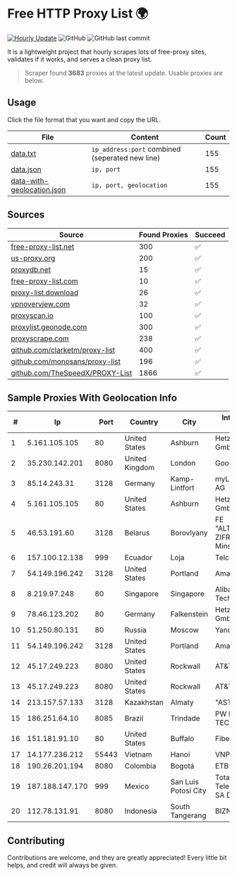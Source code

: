 
# Free HTTP Proxy List 🌍

[![Hourly Update](https://github.com/mertguvencli/http-proxy-list/actions/workflows/main.yml/badge.svg?branch=main)](https://github.com/mertguvencli/http-proxy-list/actions/workflows/main.yml)
![GitHub](https://img.shields.io/github/license/mertguvencli/http-proxy-list)
![GitHub last commit](https://img.shields.io/github/last-commit/mertguvencli/http-proxy-list)

It is a lightweight project that hourly scrapes lots of free-proxy sites, validates if it works, and serves a clean proxy list.


> Scraper found **3683** proxies at the latest update. Usable proxies are below.

## Usage

Click the file format that you want and copy the URL.


|File|Content|Count|
|----|-------|-----|
|[data.txt](https://raw.githubusercontent.com/mertguvencli/http-proxy-list/main/proxy-list/data.txt)|`ip_address:port` combined (seperated new line)|155|
|[data.json](https://raw.githubusercontent.com/mertguvencli/http-proxy-list/main/proxy-list/data.json)|`ip, port`|155|
|[data-with-geolocation.json](https://raw.githubusercontent.com/mertguvencli/http-proxy-list/main/proxy-list/data-with-geolocation.json)|`ip, port, geolocation`|155|

## Sources

|Source|Found Proxies|Succeed|
|------|-------------|-------|
|[free-proxy-list.net](https://free-proxy-list.net)|300|✅|
|[us-proxy.org](https://www.us-proxy.org)|200|✅|
|[proxydb.net](http://proxydb.net)|15|✅|
|[free-proxy-list.com](https://free-proxy-list.com/?page=&port=&type%5B%5D=http&type%5B%5D=https&up_time=0&search=Search)|10|✅|
|[proxy-list.download](https://www.proxy-list.download/HTTP)|26|✅|
|[vpnoverview.com](https://vpnoverview.com/privacy/anonymous-browsing/free-proxy-servers)|32|✅|
|[proxyscan.io](https://www.proxyscan.io)|100|✅|
|[proxylist.geonode.com](https://proxylist.geonode.com/api/proxy-list?limit=300&page=1&sort_by=lastChecked&sort_type=desc&protocols=http,https)|300|✅|
|[proxyscrape.com](https://api.proxyscrape.com/v2/?request=displayproxies&protocol=http&timeout=10000&country=all&ssl=all&anonymity=all)|238|✅|
|[github.com/clarketm/proxy-list](https://raw.githubusercontent.com/clarketm/proxy-list/master/proxy-list-raw.txt)|400|✅|
|[github.com/monosans/proxy-list](https://raw.githubusercontent.com/monosans/proxy-list/main/proxies/http.txt)|196|✅|
|[github.com/TheSpeedX/PROXY-List](https://raw.githubusercontent.com/TheSpeedX/PROXY-List/master/http.txt)|1866|✅|


## Sample Proxies With Geolocation Info

|#|Ip|Port|Country|City|Internet Service Provider|
|-|--|----|-------|----|-------------------------|
|1|5.161.105.105|80|United States|Ashburn|Hetzner Online GmbH|
|2|35.230.142.201|8080|United Kingdom|London|Google LLC|
|3|85.14.243.31|3128|Germany|Kamp-Lintfort|myLoc managed IT AG|
|4|5.161.105.105|80|United States|Ashburn|Hetzner Online GmbH|
|5|46.53.191.60|3128|Belarus|Borovlyany|FE "ALTERNATIVNAYA ZIFROVAYA SET" Minsk|
|6|157.100.12.138|999|Ecuador|Loja|Telconet S.A|
|7|54.149.196.242|3128|United States|Portland|Amazon.com, Inc.|
|8|8.219.97.248|80|Singapore|Singapore|Alibaba (US) Technology Co., Ltd.|
|9|78.46.123.202|80|Germany|Falkenstein|Hetzner Online GmbH|
|10|51.250.80.131|80|Russia|Moscow|Yandex.Cloud LLC|
|11|54.149.196.242|3128|United States|Portland|Amazon.com, Inc.|
|12|45.17.249.223|8080|United States|Rockwall|AT&T Services, Inc.|
|13|45.17.249.223|8080|United States|Rockwall|AT&T Services, Inc.|
|14|213.157.57.133|3128|Kazakhstan|Almaty|"ASTEL" JSC|
|15|186.251.64.10|8085|Brazil|Trindade|PW INFORMATICA E TECNOLOGIA LTDA|
|16|151.181.91.10|80|United States|Buffalo|Fibertech Networks|
|17|14.177.236.212|55443|Vietnam|Hanoi|VNPT|
|18|190.26.201.194|8080|Colombia|Bogotá|ETB - Colombia|
|19|187.188.147.170|999|Mexico|San Luis Potosí City|Total Play Telecomunicaciones SA De CV|
|20|112.78.131.91|8080|Indonesia|South Tangerang|BIZNET|



## Contributing

Contributions are welcome, and they are greatly appreciated! Every
little bit helps, and credit will always be given.

